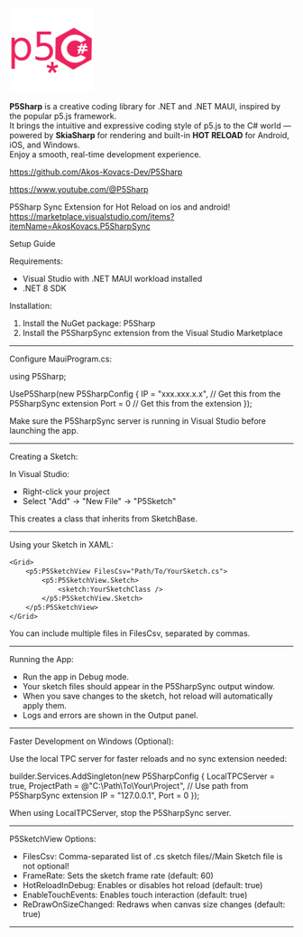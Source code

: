 ![P5Sharp Logo](https://raw.githubusercontent.com/Akos-Kovacs-Dev/P5Sharp/master/Images/P5Sharp.png)

**P5Sharp** is a creative coding library for .NET and .NET MAUI, inspired by the popular p5.js framework.  
It brings the intuitive and expressive coding style of p5.js to the C# world — powered by **SkiaSharp** for rendering and built-in **HOT RELOAD** for Android, iOS, and Windows.  
Enjoy a smooth, real-time development experience.



https://github.com/Akos-Kovacs-Dev/P5Sharp

https://www.youtube.com/@P5Sharp

P5Sharp Sync Extension for Hot Reload on ios and android! 
https://marketplace.visualstudio.com/items?itemName=AkosKovacs.P5SharpSync



Setup Guide

Requirements:
- Visual Studio with .NET MAUI workload installed
- .NET 8 SDK

Installation:
1. Install the NuGet package: P5Sharp
2. Install the P5SharpSync extension from the Visual Studio Marketplace

------------------------------------------------------------

Configure MauiProgram.cs:

using P5Sharp;

UseP5Sharp(new P5SharpConfig
{
    IP = "xxx.xxx.x.x",   // Get this from the P5SharpSync extension
    Port = 0              // Get this from the extension
});

Make sure the P5SharpSync server is running in Visual Studio before launching the app.

------------------------------------------------------------

Creating a Sketch:

In Visual Studio:
- Right-click your project
- Select "Add" → "New File" → "P5Sketch"

This creates a class that inherits from SketchBase.

------------------------------------------------------------

Using your Sketch in XAML:

<?xml version="1.0" encoding="utf-8" ?>
<ContentPage
    x:Class="YourNamespace.MainPage"
    xmlns="http://schemas.microsoft.com/dotnet/2021/maui"
    xmlns:x="http://schemas.microsoft.com/winfx/2009/xaml"
    xmlns:p5="clr-namespace:P5Sharp;assembly=P5Sharp"
    xmlns:sketch="clr-namespace:YourSketchNamespace">

    <Grid>
        <p5:P5SketchView FilesCsv="Path/To/YourSketch.cs">
            <p5:P5SketchView.Sketch>
                <sketch:YourSketchClass />
            </p5:P5SketchView.Sketch>
        </p5:P5SketchView>
    </Grid>

</ContentPage>

You can include multiple files in FilesCsv, separated by commas.

------------------------------------------------------------

Running the App:

- Run the app in Debug mode.
- Your sketch files should appear in the P5SharpSync output window.
- When you save changes to the sketch, hot reload will automatically apply them.
- Logs and errors are shown in the Output panel.

------------------------------------------------------------

Faster Development on Windows (Optional):

Use the local TPC server for faster reloads and no sync extension needed:

builder.Services.AddSingleton(new P5SharpConfig
{
    LocalTPCServer = true,
    ProjectPath = @"C:\Path\To\Your\Project",  // Use path from P5SharpSync extension
    IP = "127.0.0.1",
    Port = 0
});

When using LocalTPCServer, stop the P5SharpSync server.

------------------------------------------------------------

P5SketchView Options:

- FilesCsv: Comma-separated list of .cs sketch files//Main Sketch file is not optional!
- FrameRate: Sets the sketch frame rate (default: 60)
- HotReloadInDebug: Enables or disables hot reload (default: true)
- EnableTouchEvents: Enables touch interaction (default: true)
- ReDrawOnSizeChanged: Redraws when canvas size changes (default: true)

------------------------------------------------------------

